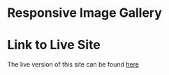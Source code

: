 # Responsive Image Gallery

# Link to Live Site
The live version of this site can be found [here](https://krogers78.github.io/responsiveImagePage/)
